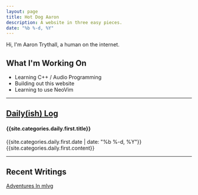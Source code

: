 ```yaml
---
layout: page
title: Hot Dog Aaron
description: A website in three easy pieces.
date: "%b %-d, %Y" 
---
```

Hi, I'm Aaron Trythall, a human on the internet.

## What I'm Working On

- Learning C++ / Audio Programming
- Building out this website
- Learning to use NeoVim

---

## [Daily(ish) Log](./daily)

#### {{site.categories.daily.first.title}}
{{site.categories.daily.first.date | date: "%b %-d, %Y"}}
{{site.categories.daily.first.content}}

---

## Recent Writings

[Adventures In mlvg](./mlvg/mlvg_1)  
